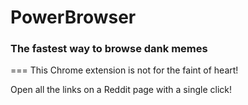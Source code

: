 # PowerBrowser
### **The fastest way to browse dank memes**
===
This Chrome extension is not for the faint of heart!

Open all the links on a Reddit page with a single click!
